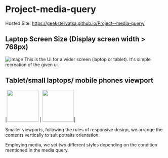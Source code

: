 # Project-media-query
Hosted Site: https://geekstervatsa.github.io/Project--media-query/

## Laptop Screen Size (Display screen width > 768px)
![image](https://github.com/GeeksterVatsa/Project--media-query/assets/144803484/e5a08e23-ffaf-4586-aaf5-3a189cc1a44f)
This is the UI for a wider screen (laptop or tablet). It's simple recreation of the given ui.

## Tablet/small laptops/ mobile phones viewport
|<img src="https://github.com/GeeksterVatsa/Project--media-query/assets/144803484/fe354948-03bb-4a6b-a062-f6453d81939c" width="100"> | <img src="https://github.com/GeeksterVatsa/Project--media-query/assets/144803484/56add5e3-57f2-438e-b510-a4a00f3f71b2" width="100" >|



Smaller viewports, following the rules of responsive design, we arrange the contents vertically to suit potraits orientation.

Employing media, we set two different styles depending on the condition mentioned in the media query.
